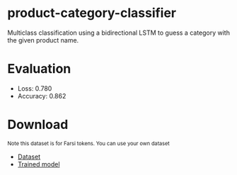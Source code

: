 # product-category-classifier
 Multiclass classification using a bidirectional LSTM to guess a category with the given product name.

# Evaluation
- Loss: 0.780
- Accuracy: 0.862

# Download
<sub>Note this dataset is for Farsi tokens. You can use your own dataset</sub>
- [Dataset](https://drive.proton.me/urls/PTJMDQF4MC#3Q59IBAyLmYU)
- [Trained model](https://drive.proton.me/urls/M94XEST1N0#ZuEEcySMQsrF)
